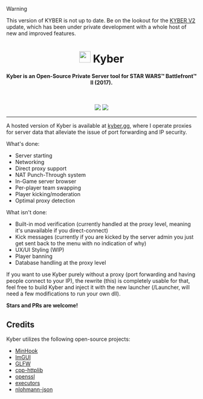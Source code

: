 > [!WARNING]
> This version of KYBER is not up to date. Be on the lookout for the [KYBER V2](https://uplink.kyber.gg/news/features-overview/) update, which has been under private development with a whole host of new and improved features.

<h1 align="center"><img src="https://kyber.gg/logo2.svg" width="30rem"> Kyber</h1>

<h4 align="center">Kyber is an Open-Source Private Server tool for STAR WARS™ Battlefront™ II (2017).</h4>
<br>
<p align="center">
  <a href="https://twitter.com/BattleDashBR"><img src="https://img.shields.io/badge/Twitter-@BattleDashBR-1da1f2.svg?logo=twitter"></a>
  <a href="https://discord.gg/kyber">
      <img src="https://img.shields.io/discord/305338604316655616.svg?label=Discord&logo=discord&color=778cd4">
  </a>
  
</p>

------

A hosted version of Kyber is available at [kyber.gg](https://kyber.gg), where I operate proxies for server data that alleviate the issue of port forwarding and IP security.

What's done:
* Server starting
* Networking
* Direct proxy support
* NAT Punch-Through system
* In-Game server browser
* Per-player team swapping
* Player kicking/moderation
* Optimal proxy detection

What isn't done:
* Built-in mod verification (currently handled at the proxy level, meaning it's unavailable if you direct-connect)
* Kick messages (currently if you are kicked by the server admin you just get sent back to the menu with no indication of why)
* UX/UI Styling (WIP)
* Player banning
* Database handling at the proxy level

If you want to use Kyber purely without a proxy (port forwarding and having people connect to your IP), the rewrite (this) is completely usable for that, feel free to build Kyber and inject it with the new launcher (/Launcher, will need a few modifications to run your own dll).

**Stars and PRs are welcome!**

## Credits

Kyber utilizes the following open-source projects:

- [MinHook](https://github.com/TsudaKageyu/minhook)
- [ImGUI](https://github.com/ocornut/imgui)
- [GLFW](https://glfw.org)
- [cpp-httplib](https://github.com/yhirose/cpp-httplib)
- [openssl](https://openssl.org)
- [executors](https://github.com/chriskohlhoff/executors)
- [nlohmann-json](https://github.com/nlohmann/json)
